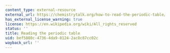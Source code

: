 ```yaml
---
content_type: external-resource
external_url: https://chemistrytalk.org/how-to-read-the-periodic-table/#:~:text=The%20periodic%20table%20is%20organized,tells%20us%20about%20their%20properties.
has_external_license_warning: true
license: https://en.wikipedia.org/wiki/All_rights_reserved
status: ''
title: Reading the periodic table
uid: bef5880c-4736-4da9-8124-2ac8c87cc02c
wayback_url: ''
---
```


